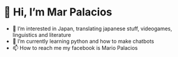 # 👋 Hi, I’m Mar Palacios
- 👀 I’m interested in Japan, translating japanese stuff, videogames, linguistics and literature
- 🌱 I’m currently learning python and how to make chatbots
- 📫 How to reach me my facebook is Mario Palacios

<!---
MarP1997/MarP1997 is a ✨ special ✨ repository because its `README.md` (this file) appears on your GitHub profile.
You can click the Preview link to take a look at your changes.
--->
